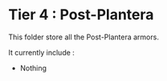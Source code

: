 # Tier 4 : Post-Plantera

This folder store all the Post-Plantera armors.

It currently include :
- Nothing
